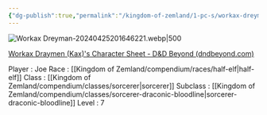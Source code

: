 ```yaml
---
{"dg-publish":true,"permalink":"/kingdom-of-zemland/1-pc-s/workax-dreyman/"}
---
```


![Workax Dreyman-20240425201646221.webp|500](/img/user/Kingdom%20of%20Zemland/z_Attachments/Workax%20Dreyman-20240425201646221.webp)


[Workax Draymen (Kax)'s Character Sheet - D&D Beyond (dndbeyond.com)](https://www.dndbeyond.com/characters/118421183)

Player : Joe
Race : [[Kingdom of Zemland/compendium/races/half-elf\|half-elf]] 
Class : [[Kingdom of Zemland/compendium/classes/sorcerer\|sorcerer]] 
Subclass : [[Kingdom of Zemland/compendium/classes/sorcerer-draconic-bloodline\|sorcerer-draconic-bloodline]] 
Level : 7